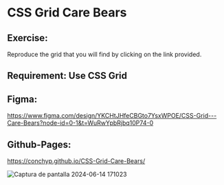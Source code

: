 # CSS Grid Care Bears

## Exercise:
Reproduce the grid that you will find by clicking on the link provided.

## Requirement: Use CSS Grid

## Figma:
https://www.figma.com/design/YKCHtJHfeCBGto7YsxWPOE/CSS-Grid---Care-Bears?node-id=0-1&t=WuRwYpbRjbq10P74-0

## Github-Pages:
https://conchyp.github.io/CSS-Grid-Care-Bears/

![Captura de pantalla 2024-06-14 171023](https://github.com/ConchyP/CSS-Grid-Care-Bears/assets/169025186/520f2ad2-23fc-4c0f-8c94-ae4ec5180ebd)
